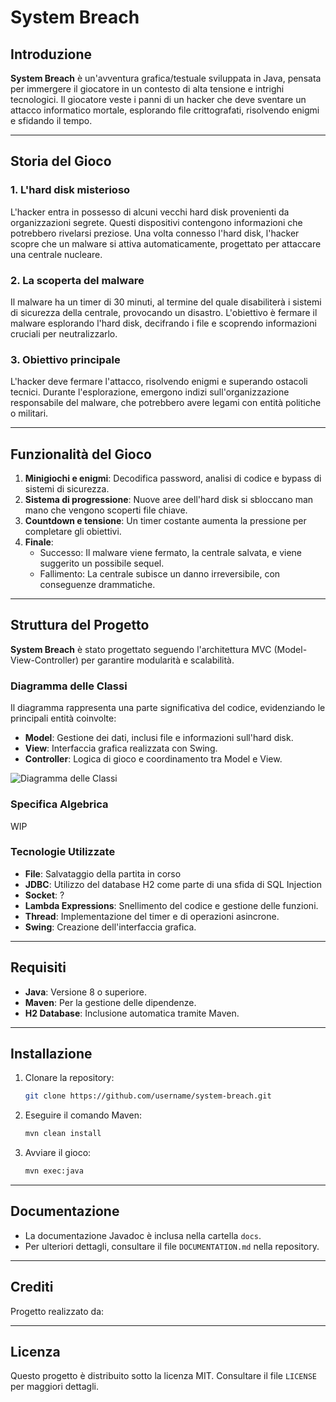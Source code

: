 # System Breach

## Introduzione
**System Breach** è un'avventura grafica/testuale sviluppata in Java, pensata per immergere il giocatore in un contesto di alta tensione e intrighi tecnologici. Il giocatore veste i panni di un hacker che deve sventare un attacco informatico mortale, esplorando file crittografati, risolvendo enigmi e sfidando il tempo.

---

## Storia del Gioco

### 1. L'hard disk misterioso
L'hacker entra in possesso di alcuni vecchi hard disk provenienti da organizzazioni segrete. Questi dispositivi contengono informazioni che potrebbero rivelarsi preziose. Una volta connesso l'hard disk, l'hacker scopre che un malware si attiva automaticamente, progettato per attaccare una centrale nucleare.

### 2. La scoperta del malware
Il malware ha un timer di 30 minuti, al termine del quale disabiliterà i sistemi di sicurezza della centrale, provocando un disastro. L'obiettivo è fermare il malware esplorando l'hard disk, decifrando i file e scoprendo informazioni cruciali per neutralizzarlo.

### 3. Obiettivo principale
L'hacker deve fermare l'attacco, risolvendo enigmi e superando ostacoli tecnici. Durante l'esplorazione, emergono indizi sull'organizzazione responsabile del malware, che potrebbero avere legami con entità politiche o militari.

---

## Funzionalità del Gioco

1. **Minigiochi e enigmi**: Decodifica password, analisi di codice e bypass di sistemi di sicurezza.
2. **Sistema di progressione**: Nuove aree dell'hard disk si sbloccano man mano che vengono scoperti file chiave.
3. **Countdown e tensione**: Un timer costante aumenta la pressione per completare gli obiettivi.
4. **Finale**:
   - Successo: Il malware viene fermato, la centrale salvata, e viene suggerito un possibile sequel.
   - Fallimento: La centrale subisce un danno irreversibile, con conseguenze drammatiche.

---

## Struttura del Progetto

**System Breach** è stato progettato seguendo l'architettura MVC (Model-View-Controller) per garantire modularità e scalabilità.

### Diagramma delle Classi
Il diagramma rappresenta una parte significativa del codice, evidenziando le principali entità coinvolte:
- **Model**: Gestione dei dati, inclusi file e informazioni sull'hard disk.
- **View**: Interfaccia grafica realizzata con Swing.
- **Controller**: Logica di gioco e coordinamento tra Model e View.

![Diagramma delle Classi](./docs/class_diagram.png)

### Specifica Algebrica

WIP

### Tecnologie Utilizzate

- **File**: Salvataggio della partita in corso
- **JDBC**: Utilizzo del database H2 come parte di una sfida di SQL Injection
- **Socket**: ?
- **Lambda Expressions**: Snellimento del codice e gestione delle funzioni.
- **Thread**: Implementazione del timer e di operazioni asincrone.
- **Swing**: Creazione dell'interfaccia grafica.

---

## Requisiti

- **Java**: Versione 8 o superiore.
- **Maven**: Per la gestione delle dipendenze.
- **H2 Database**: Inclusione automatica tramite Maven.

---

## Installazione

1. Clonare la repository:
   ```bash
   git clone https://github.com/username/system-breach.git
   ```
2. Eseguire il comando Maven:
   ```bash
   mvn clean install
   ```
3. Avviare il gioco:
   ```bash
   mvn exec:java
   ```

---

## Documentazione

- La documentazione Javadoc è inclusa nella cartella `docs`.
- Per ulteriori dettagli, consultare il file `DOCUMENTATION.md` nella repository.

---

## Crediti

Progetto realizzato da:


---

## Licenza

Questo progetto è distribuito sotto la licenza MIT. Consultare il file `LICENSE` per maggiori dettagli.
